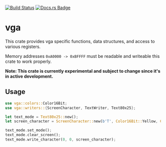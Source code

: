 [![Build Status](https://github.com/rust-osdev/vga/workflows/Build/badge.svg)](https://github.com/rust-osdev/vga/actions?query=workflow%3ABuild) [![Docs.rs Badge](https://docs.rs/vga/badge.svg)](https://docs.rs/vga/)

# vga
This crate provides vga specific functions, data structures,
and access to various registers.

Memory addresses `0xA0000 -> 0xBFFFF` must be readable and writeable
this crate to work properly.

**Note: This crate is currently experimental and subject to change since it's in active development.**

## Usage
```rust
use vga::colors::Color16Bit;
use vga::writers::{ScreenCharacter, TextWriter, Text80x25};

let text_mode = Text80x25::new();
let screen_character = ScreenCharacter::new(b'T', Color16Bit::Yellow, Color16Bit::Black);

text_mode.set_mode();
text_mode.clear_screen();
text_mode.write_character(0, 0, screen_character);
```

